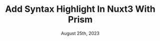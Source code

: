 ---
id: 30
published: true
title: Add Syntax Highlight In Nuxt3 With Prism
date: August 25th, 2023
description: Highlight your code snippets in Nuxt3 using Prism and custom css themes
cover_image:
tags: [Vue]
announcement_banner:
announcement_link:
---